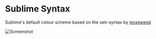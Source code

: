 # Sublime Syntax

Sublime's default colour scheme based on the seti-syntax by [jesseweed](https://github.com/jesseweed)

![Screenshot](https://github.com/Kurtz1993/sublime-syntax/raw/master/screenshot.png)
